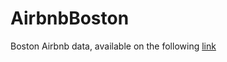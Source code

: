 # AirbnbBoston
Boston Airbnb data, available on the following [link](https://www.kaggle.com/airbnb/boston)
